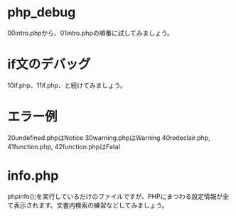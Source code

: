 # php_debug

00intro.phpから、01intro.phpの順番に試してみましょう。

# if文のデバッグ
10if.php、11if.php、と続けてみましょう。

# エラー例
20undefined.phpはNotice
30warning.phpはWarning
40redeclair.php, 41function.php, 42function.phpはFatal

# info.php
phpinfo();を実行しているだけのファイルですが、PHPにまつわる設定情報が全て表示されます。文書内検索の練習などしてみましょう。

